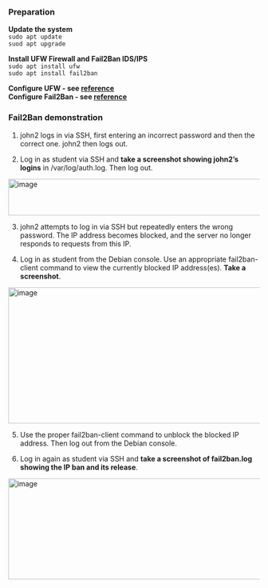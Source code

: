 

### Preparation

**Update the system**   
`sudo apt update`  
`suod apt upgrade`  

**Install UFW Firewall and Fail2Ban IDS/IPS**  
`sudo apt install ufw`  
`sudo apt install fail2ban`  

**Configure UFW  - see [reference](ws4b.md#ufw)**  
**Configure Fail2Ban - see [reference](ws4b.md#fail2ban)**  

### Fail2Ban demonstration  
1. john2 logs in via SSH, first entering an incorrect password and then the correct one. john2 then logs out.

2. Log in as student via SSH and **take a screenshot showing john2’s logins** in /var/log/auth.log. Then log out. 
<img width="1596" height="73" alt="image" src="https://github.com/user-attachments/assets/d0a9e903-1a3f-4cbe-83b6-b7f29ee66814" />


3. john2 attempts to log in via SSH but repeatedly enters the wrong password. The IP address becomes blocked, and the server no longer responds to requests from this IP.

4. Log in as student from the Debian console. Use an appropriate fail2ban-client command to view the currently blocked IP address(es). **Take a screenshot**.  
<img width="626" height="272" alt="image" src="https://github.com/user-attachments/assets/3fe98735-38eb-45c6-8519-81387848ee0a" />


5. Use the proper fail2ban-client command to unblock the blocked IP address. Then log out from the Debian console.

6. Log in again as student via SSH and **take a screenshot of fail2ban.log showing the IP ban and its release**.  
<img width="1574" height="202" alt="image" src="https://github.com/user-attachments/assets/bfc683c6-f7d1-4080-a00e-f28019f1e4ed" />

